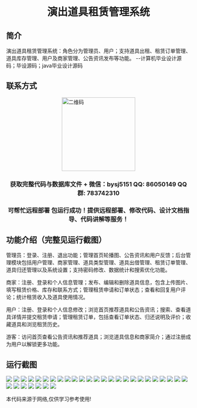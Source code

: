 <p><h1 align="center">演出道具租赁管理系统</h1></p>

## 简介
演出道具租赁管理系统：角色分为管理员、用户；支持道具出租、租赁订单管理、道具库存管理、用户及商家管理、公告资讯发布等功能。    --计算机毕业设计源码；毕设源码；java毕业设计源码


## 联系方式
<img src="https://bs-1329754181.cos.ap-shanghai.myqcloud.com/wx.jpg" alt="二维码" style="display: block; margin: 0 auto;" width="200px">
<p><h3 align="center">获取完整代码与数据库文件 + 微信：bysj5151 QQ: 86050149 QQ群: 783742310</h3></p>
<p><h3 align="center">可帮忙远程部署 包运行成功！提供远程部署、修改代码、设计文档指导、代码讲解等服务！</h3></p>

## 功能介绍（完整见运行截图）
管理员：登录、注册、退出功能；管理首页轮播图、公告资讯和用户反馈；后台管理模块包括用户管理、商家管理、道具类型管理、道具出借管理、租赁订单管理、道具归还管理以及系统设置；支持密码修改、数据统计和搜索优化功能。

商家：注册、登录和个人信息管理；发布、编辑和删除道具信息，包含上传图片、填写租赁价格、库存和联系方式；管理租赁申请和订单状态；查看和回复用户评论；统计租赁收入及道具使用情况。

用户：注册、登录和个人信息修改；浏览首页推荐道具和公告资讯；搜索、查看道具详情并提交租赁申请；管理租赁订单，包括查看订单状态、归还说明及评价；收藏道具和浏览租赁历史。

游客：访问首页查看公告资讯和推荐道具；浏览道具信息和商家简介；通过注册成为用户以解锁更多功能。


## 运行截图
![](https://bs-1329754181.cos.ap-shanghai.myqcloud.com/ssm/PerformancePropsRentalManagementSystem/img/001.jpg)
![](https://bs-1329754181.cos.ap-shanghai.myqcloud.com/ssm/PerformancePropsRentalManagementSystem/img/002.jpg)
![](https://bs-1329754181.cos.ap-shanghai.myqcloud.com/ssm/PerformancePropsRentalManagementSystem/img/003.jpg)
![](https://bs-1329754181.cos.ap-shanghai.myqcloud.com/ssm/PerformancePropsRentalManagementSystem/img/004.jpg)
![](https://bs-1329754181.cos.ap-shanghai.myqcloud.com/ssm/PerformancePropsRentalManagementSystem/img/005.jpg)
![](https://bs-1329754181.cos.ap-shanghai.myqcloud.com/ssm/PerformancePropsRentalManagementSystem/img/006.jpg)
![](https://bs-1329754181.cos.ap-shanghai.myqcloud.com/ssm/PerformancePropsRentalManagementSystem/img/007.jpg)
![](https://bs-1329754181.cos.ap-shanghai.myqcloud.com/ssm/PerformancePropsRentalManagementSystem/img/008.jpg)
![](https://bs-1329754181.cos.ap-shanghai.myqcloud.com/ssm/PerformancePropsRentalManagementSystem/img/009.jpg)
![](https://bs-1329754181.cos.ap-shanghai.myqcloud.com/ssm/PerformancePropsRentalManagementSystem/img/010.jpg)
![](https://bs-1329754181.cos.ap-shanghai.myqcloud.com/ssm/PerformancePropsRentalManagementSystem/img/011.jpg)
![](https://bs-1329754181.cos.ap-shanghai.myqcloud.com/ssm/PerformancePropsRentalManagementSystem/img/012.jpg)
![](https://bs-1329754181.cos.ap-shanghai.myqcloud.com/ssm/PerformancePropsRentalManagementSystem/img/013.jpg)
![](https://bs-1329754181.cos.ap-shanghai.myqcloud.com/ssm/PerformancePropsRentalManagementSystem/img/014.jpg)
![](https://bs-1329754181.cos.ap-shanghai.myqcloud.com/ssm/PerformancePropsRentalManagementSystem/img/015.jpg)
![](https://bs-1329754181.cos.ap-shanghai.myqcloud.com/ssm/PerformancePropsRentalManagementSystem/img/016.jpg)
![](https://bs-1329754181.cos.ap-shanghai.myqcloud.com/ssm/PerformancePropsRentalManagementSystem/img/017.jpg)
![](https://bs-1329754181.cos.ap-shanghai.myqcloud.com/ssm/PerformancePropsRentalManagementSystem/img/018.jpg)
![](https://bs-1329754181.cos.ap-shanghai.myqcloud.com/ssm/PerformancePropsRentalManagementSystem/img/019.jpg)
![](https://bs-1329754181.cos.ap-shanghai.myqcloud.com/ssm/PerformancePropsRentalManagementSystem/img/020.jpg)
![](https://bs-1329754181.cos.ap-shanghai.myqcloud.com/ssm/PerformancePropsRentalManagementSystem/img/021.jpg)
![](https://bs-1329754181.cos.ap-shanghai.myqcloud.com/ssm/PerformancePropsRentalManagementSystem/img/022.jpg)
![](https://bs-1329754181.cos.ap-shanghai.myqcloud.com/ssm/PerformancePropsRentalManagementSystem/img/023.jpg)
![](https://bs-1329754181.cos.ap-shanghai.myqcloud.com/ssm/PerformancePropsRentalManagementSystem/img/024.jpg)
![](https://bs-1329754181.cos.ap-shanghai.myqcloud.com/ssm/PerformancePropsRentalManagementSystem/img/025.jpg)
![](https://bs-1329754181.cos.ap-shanghai.myqcloud.com/ssm/PerformancePropsRentalManagementSystem/img/026.jpg)
![](https://bs-1329754181.cos.ap-shanghai.myqcloud.com/ssm/PerformancePropsRentalManagementSystem/img/027.jpg)
![](https://bs-1329754181.cos.ap-shanghai.myqcloud.com/ssm/PerformancePropsRentalManagementSystem/img/028.jpg)
![](https://bs-1329754181.cos.ap-shanghai.myqcloud.com/ssm/PerformancePropsRentalManagementSystem/img/029.jpg)
![](https://bs-1329754181.cos.ap-shanghai.myqcloud.com/ssm/PerformancePropsRentalManagementSystem/img/030.jpg)
![](https://bs-1329754181.cos.ap-shanghai.myqcloud.com/ssm/PerformancePropsRentalManagementSystem/img/031.jpg)
![](https://bs-1329754181.cos.ap-shanghai.myqcloud.com/ssm/PerformancePropsRentalManagementSystem/img/032.jpg)

<p>本代码来源于网络,仅供学习参考使用!</p>
